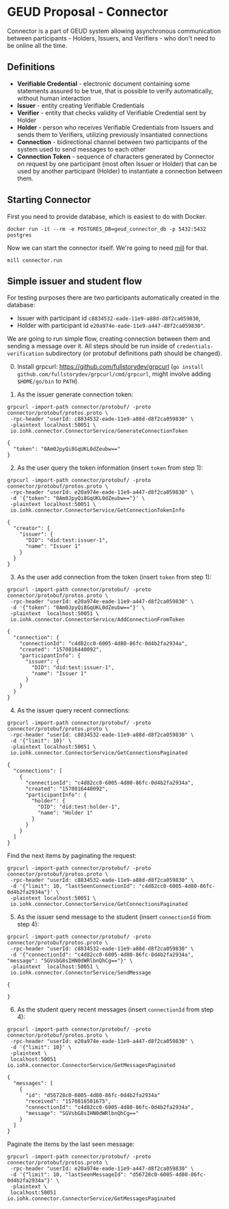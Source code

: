# GEUD Proposal - Connector

Connector is a part of GEUD system allowing asynchronous communication between participants - Holders, Issuers, and Verifiers - who don't need to be online all the time.

## Definitions

* **Verifiable Credential** - electronic document containing some statements assured to be true, that is possible to verify automatically, without human interaction
* **Issuer** - entity creating Verifiable Credentials
* **Verifier** - entity that checks validity of Verifiable Credential sent by Holder
* **Holder** - person who receives Verifiable Credentials from Issuers and sends them to Verifiers, utilizing previously insantiated connections
* **Connection** - bidirectional channel between two participants of the system used to send messages to each other
* **Connection Token** - sequence of characters generated by Connector on request by one participant (most often Issuer or Holder) that can be used by another participant (Holder) to instantiate a connection between them.

## Starting Connector

First you need to provide database, which is easiest to do with Docker.
```
docker run -it --rm -e POSTGRES_DB=geud_connector_db -p 5432:5432 postgres
```

Now we can start the connector itself. We're going to need [mill](https://github.com/lihaoyi/mill) for that.
```
mill connector.run
```

## Simple issuer and student flow

For testing purposes there are two participants automatically created in the database:
* Issuer with participant id `c8834532-eade-11e9-a88d-d8f2ca059830`,
* Holder with participant id `e20a974e-eade-11e9-a447-d8f2ca059830"`.

We are going to run simple flow, creating connection between them and sending a message over it. All steps should be run inside of `credentials-verification` subdirectory (or protobuf definitions path should be changed).

0. Install grpcurl: https://github.com/fullstorydev/grpcurl (`go install github.com/fullstorydev/grpcurl/cmd/grpcurl`, might involve adding `$HOME/go/bin` to `PATH`).

1. As the issuer generate connection token:
```
grpcurl -import-path connector/protobuf/ -proto connector/protobuf/protos.proto \
 -rpc-header "userId: c8834532-eade-11e9-a88d-d8f2ca059830" \
 -plaintext localhost:50051 \
 io.iohk.connector.ConnectorService/GenerateConnectionToken
```

```
{
  "token": "0Am0JpyQi8GqUKL0dZeubw=="
}
```

2. As the user query the token information (insert `token` from step 1):
```
grpcurl -import-path connector/protobuf/ -proto connector/protobuf/protos.proto \
 -rpc-header "userId: e20a974e-eade-11e9-a447-d8f2ca059830" \
 -d '{"token": "0Am0JpyQi8GqUKL0dZeubw=="}' \
 -plaintext localhost:50051 \
 io.iohk.connector.ConnectorService/GetConnectionTokenInfo
```

```
{
  "creator": {
    "issuer": {
      "DID": "did:test:issuer-1",
      "name": "Issuer 1"
    }
  }
}
```

3. As the user add connection from the token (insert `token` from step 1):
```
grpcurl -import-path connector/protobuf/ -proto connector/protobuf/protos.proto \
 -rpc-header "userId: e20a974e-eade-11e9-a447-d8f2ca059830" \
 -d '{"token": "0Am0JpyQi8GqUKL0dZeubw=="}' \
 -plaintext  localhost:50051 \
 io.iohk.connector.ConnectorService/AddConnectionFromToken
```

```
{
  "connection": {
    "connectionId": "c4d82cc0-6005-4d80-86fc-0d4b2fa2934a",
    "created": "1570816440092",
    "participantInfo": {
      "issuer": {
        "DID": "did:test:issuer-1",
        "name": "Issuer 1"
      }
    }
  }
}

```

4. As the issuer query recent connections:
```
grpcurl -import-path connector/protobuf/ -proto connector/protobuf/protos.proto \
 -rpc-header "userId: c8834532-eade-11e9-a88d-d8f2ca059830" \
 -d '{"limit": 10}' \
 -plaintext localhost:50051 \
 io.iohk.connector.ConnectorService/GetConnectionsPaginated
```

```
{
  "connections": [
    {
      "connectionId": "c4d82cc0-6005-4d80-86fc-0d4b2fa2934a",
      "created": "1570816440092",
      "participantInfo": {
        "holder": {
          "DID": "did:test:holder-1",
          "name": "Holder 1"
        }
      }
    }
  ]
}
```

Find the next items by paginating the request:
```
grpcurl -import-path connector/protobuf/ -proto connector/protobuf/protos.proto \
 -rpc-header "userId: c8834532-eade-11e9-a88d-d8f2ca059830" \
 -d '{"limit": 10, "lastSeenConnectionId": "c4d82cc0-6005-4d80-86fc-0d4b2fa2934a"}' \
 -plaintext localhost:50051 \
 io.iohk.connector.ConnectorService/GetConnectionsPaginated
```

5. As the issuer send message to the student (insert `connectionId` from step 4):
```
grpcurl -import-path connector/protobuf/ -proto connector/protobuf/protos.proto \
 -rpc-header "userId: c8834532-eade-11e9-a88d-d8f2ca059830" \
 -d '{"connectionId": "c4d82cc0-6005-4d80-86fc-0d4b2fa2934a", "message": "SGVsbG8sIHN0dWRlbnQhCg=="}' \
 -plaintext  localhost:50051 \
 io.iohk.connector.ConnectorService/SendMessage
```

```
{

}
```

6. As the student query recent messages (insert `connectionId` from step 4):
```
grpcurl -import-path connector/protobuf/ -proto connector/protobuf/protos.proto \
 -rpc-header "userId: e20a974e-eade-11e9-a447-d8f2ca059830" \
 -d '{"limit": 10}' \
 -plaintext \
 localhost:50051 io.iohk.connector.ConnectorService/GetMessagesPaginated
```

```
{
  "messages": [
    {
      "id": "d56728c0-6005-4d80-86fc-0d4b2fa2934a"
      "received": "1570816581675",
      "connectionId": "c4d82cc0-6005-4d80-86fc-0d4b2fa2934a",
      "message": "SGVsbG8sIHN0dWRlbnQhCg=="
    }
  ]
}
```

Paginate the items by the last seen message:
```
grpcurl -import-path connector/protobuf/ -proto connector/protobuf/protos.proto \
 -rpc-header "userId: e20a974e-eade-11e9-a447-d8f2ca059830" \
 -d '{"limit": 10, "lastSeenMessageId": "d56728c0-6005-4d80-86fc-0d4b2fa2934a"}' \
 -plaintext \
 localhost:50051 io.iohk.connector.ConnectorService/GetMessagesPaginated
```